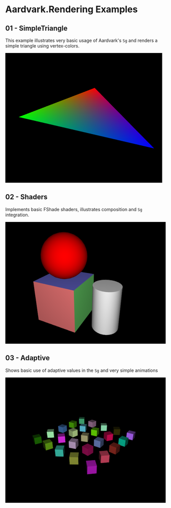 ﻿# Aardvark.Rendering Examples

## 01 - SimpleTriangle

This example illustrates very basic usage of Aardvark's `Sg` and renders a simple triangle using vertex-colors.

![Triangle](./screenshots/01_triangle.png)


## 02 - Shaders

Implements basic FShade shaders, illustrates composition and `Sg` integration.

![Shaders](./screenshots/02_shaders.png)

## 03 - Adaptive

Shows basic use of adaptive values in the `Sg` and very simple animations

![Adaptive](./screenshots/03_adaptive.png)
